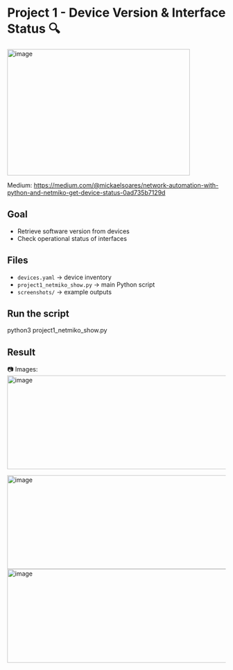 # Project 1 - Device Version & Interface Status 🔍

<img width="421" height="291" alt="image" src="https://github.com/user-attachments/assets/e9c711dc-2b4c-4e4d-a9c9-118a5f9d05f7" />

Medium: https://medium.com/@mickaelsoares/network-automation-with-python-and-netmiko-get-device-status-0ad735b7129d

## Goal
- Retrieve software version from devices
- Check operational status of interfaces

## Files
- `devices.yaml` → device inventory
- `project1_netmiko_show.py` → main Python script
- `screenshots/` → example outputs

## Run the script

python3 project1_netmiko_show.py


## Result

📷 Images:
<img width="940" height="216" alt="image" src="https://github.com/user-attachments/assets/cce49a4d-c4de-4e02-8716-f360fa555ddf" />

<img width="940" height="216" alt="image" src="https://github.com/user-attachments/assets/78b30850-7296-41cd-b25e-556e9f1853f2" />

<img width="940" height="216" alt="image" src="https://github.com/user-attachments/assets/2406e192-a84c-4aa1-a425-90b4af47c27d" />

